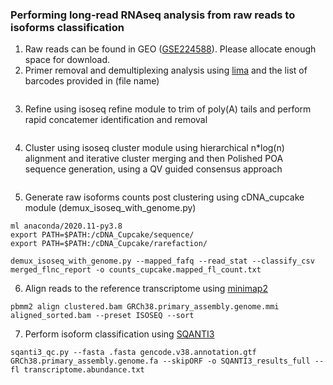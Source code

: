 ### Performing long-read RNAseq analysis from raw reads to isoforms classification 

1. Raw reads can be found in GEO ([GSE224588](https://www.ncbi.nlm.nih.gov/geo/query/acc.cgi?acc=GSE224588)). Please allocate enough space for download. 
2. Primer removal and demultiplexing analysis using [lima](https://lima.how/) and the list of barcodes provided in (file name)
```shell
```
3. Refine using isoseq refine module to trim of poly(A) tails and perform rapid concatemer identification and removal
```shell
```
4. Cluster using isoseq cluster module using hierarchical n*log(n) alignment and iterative cluster merging and then Polished POA sequence generation, using a QV guided consensus approach
```shell
```
5. Generate raw isoforms counts post clustering using cDNA_cupcake module (demux_isoseq_with_genome.py)
```shell
ml anaconda/2020.11-py3.8
export PATH=$PATH:/cDNA_Cupcake/sequence/
export PATH=$PATH:/cDNA_Cupcake/rarefaction/

demux_isoseq_with_genome.py --mapped_fafq --read_stat --classify_csv merged_flnc_report -o counts_cupcake.mapped_fl_count.txt
```
6. Align reads to the reference transcriptome using [minimap2](https://github.com/PacificBiosciences/pbmm2)
```shell
pbmm2 align clustered.bam GRCh38.primary_assembly.genome.mmi aligned_sorted.bam --preset ISOSEQ --sort
```
7. Perform isoform classification using [SQANTI3](https://github.com/ConesaLab/SQANTI3) 
```shell
sqanti3_qc.py --fasta .fasta gencode.v38.annotation.gtf GRCh38.primary_assembly.genome.fa --skipORF -o SQANTI3_results_full --fl transcriptome.abundance.txt
```
